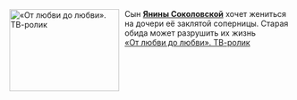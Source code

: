 <!--2025-04-04 11:14:05-->
<div class="yb">
  <div class="rss smaller1 kino_kino"><a href="https://www.kino-teatr.ru/video/48142/" title="«От любви до любви». ТВ-ролик"><img src="https://www.kino-teatr.ru/video/2/4/48142/poster.jpg" width="196" height="147" align="left" hspace="5" style="margin: 0px 10px 0px 5px" alt="«От любви до любви». ТВ-ролик"/></a>Сын <a href=https://www.kino-teatr.ru/kino/acter/w/ros/4023/bio/ target=_blank><strong>Янины Соколовской</strong></a> хочет жениться на дочери её заклятой соперницы. Старая обида может разрушить их жизнь <br><a class="light" href="https://www.kino-teatr.ru/video/48142/">«От любви до любви». ТВ-ролик</a></div>
</div>

